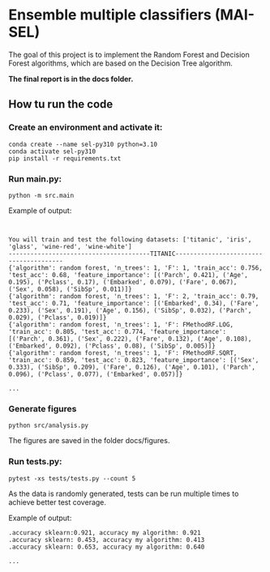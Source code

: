 # Ensemble multiple classifiers (MAI-SEL)

The goal of this project is to implement the Random Forest and Decision Forest 
algorithms, which are based on the Decision Tree algorithm.

**The final report is in the docs folder.**

## How tu run the code

### Create an environment and activate it:
 ```
conda create --name sel-py310 python=3.10
conda activate sel-py310
pip install -r requirements.txt
 ```

### Run main.py:
 ```
python -m src.main
 ```

Example of output:

```


You will train and test the following datasets: ['titanic', 'iris', 'glass', 'wine-red', 'wine-white']
---------------------------------------TITANIC---------------------------------------
{'algorithm': random forest, 'n_trees': 1, 'F': 1, 'train_acc': 0.756, 'test_acc': 0.68, 'feature_importance': [('Parch', 0.421), ('Age', 0.195), ('Pclass', 0.17), ('Embarked', 0.079), ('Fare', 0.067), ('Sex', 0.058), ('SibSp', 0.011)]}
{'algorithm': random forest, 'n_trees': 1, 'F': 2, 'train_acc': 0.79, 'test_acc': 0.71, 'feature_importance': [('Embarked', 0.34), ('Fare', 0.233), ('Sex', 0.191), ('Age', 0.156), ('SibSp', 0.032), ('Parch', 0.029), ('Pclass', 0.019)]}
{'algorithm': random forest, 'n_trees': 1, 'F': FMethodRF.LOG, 'train_acc': 0.805, 'test_acc': 0.774, 'feature_importance': [('Parch', 0.361), ('Sex', 0.222), ('Fare', 0.132), ('Age', 0.108), ('Embarked', 0.092), ('Pclass', 0.08), ('SibSp', 0.005)]}
{'algorithm': random forest, 'n_trees': 1, 'F': FMethodRF.SQRT, 'train_acc': 0.859, 'test_acc': 0.823, 'feature_importance': [('Sex', 0.333), ('SibSp', 0.209), ('Fare', 0.126), ('Age', 0.101), ('Parch', 0.096), ('Pclass', 0.077), ('Embarked', 0.057)]}

...
```

### Generate figures
 ```
python src/analysis.py 
 ```

The figures are saved in the folder docs/figures.

### Run tests.py:
 ```
pytest -xs tests/tests.py --count 5
 ```
As the data is randomly generated, tests can be run multiple times to
achieve better test coverage.

Example of output:

 ```
.accuracy sklearn:0.921, accuracy my algorithm: 0.921
.accuracy sklearn: 0.453, accuracy my algorithm: 0.413
.accuracy sklearn: 0.653, accuracy my algorithm: 0.640

...
 ```
